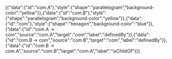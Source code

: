 [{"data":{"id":"com.A"},"style":{"shape":"parallelogram","background-color":"yellow"}},{"data":{"id":"com.B"},"style":{"shape":"parallelogram","background-color":"yellow"}},{"data":{"id":"com"},"style":{"shape":"hexagon","background-color":"blue"}},{"data":{"id":"com.A -> com","source":"com.A","target":"com","label":"definedBy"}},{"data":{"id":"com.B -> com","source":"com.B","target":"com","label":"definedBy"}},{"data":{"id":"com.B -> com.A","source":"com.B","target":"com.A","label":"isChildOf"}}]
